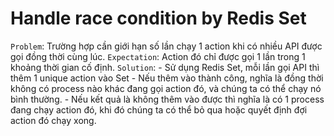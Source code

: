 # Handle race condition by Redis Set

`Problem`: Trường hợp cần giới hạn số lần chạy 1 action khi có nhiều API được gọi đồng thời cùng lúc.
`Expectation`: Action đó chỉ được gọi 1 lần trong 1 khoảng thời gian cố định.
`Solution`:
    - Sử dụng Redis Set, mỗi lần gọi API thì thêm 1 unique action vào Set
    - Nếu thêm vào thành công, nghĩa là đồng thời không có process nào khác đang gọi action đó, và chúng ta có thể chạy nó bình thường.
    - Nếu kết quả là không thêm vào được thì nghĩa là có 1 process đang chạy action đó, khi đó chúng ta có thể bỏ qua hoặc quyết định đợi action đó chạy xong.
